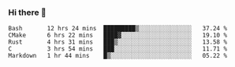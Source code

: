 ### Hi there 👋

<!--
**WShiBin/WShiBin** is a ✨ _special_ ✨ repository because its `README.md` (this file) appears on your GitHub profile.

Here are some ideas to get you started:

- 🔭 I’m currently working on ...
- 🌱 I’m currently learning ...
- 👯 I’m looking to collaborate on ...
- 🤔 I’m looking for help with ...
- 💬 Ask me about ...
- 📫 How to reach me: ...
- 😄 Pronouns: ...
- ⚡ Fun fact: ...
-->

<!--START_SECTION:waka-->
```text
Bash       12 hrs 24 mins  █████████▒░░░░░░░░░░░░░░░   37.24 % 
CMake      6 hrs 22 mins   ████▓░░░░░░░░░░░░░░░░░░░░   19.10 % 
Rust       4 hrs 31 mins   ███▒░░░░░░░░░░░░░░░░░░░░░   13.58 % 
C          3 hrs 54 mins   ███░░░░░░░░░░░░░░░░░░░░░░   11.71 % 
Markdown   1 hr 44 mins    █▒░░░░░░░░░░░░░░░░░░░░░░░   05.22 % 
```
<!--END_SECTION:waka-->
